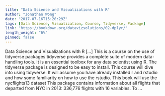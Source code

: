 ```yaml
---
title: "Data Science and Visualizations with R"
author: "Jonathan Wong"
date: "2017-07-16T15:20:29Z"
tags: [Data Science, Visualization, Course, Tidyverse, Package]
link: "https://bookdown.org/datavizsolutions/02-dplyr/"
length_weight: "6%"
pinned: false
---
```


Data Science and Visualizations with R [...] This is a course on the use of tidyverse packages tidyverse provides a complete suite of modern data-handling tools. It is an essential toolbox for any data scientist using R. The tidyverse package is designed to be easy to install. This course will dive into using tidyverse. It will assume you have already installed r and rstudio and how some familiarity on how to use the rstudio. This book will use the nycflights13 dataset This package contains information about all flights that departed from NYC in 2013: 336,776 flights with 16 variables. To ...
